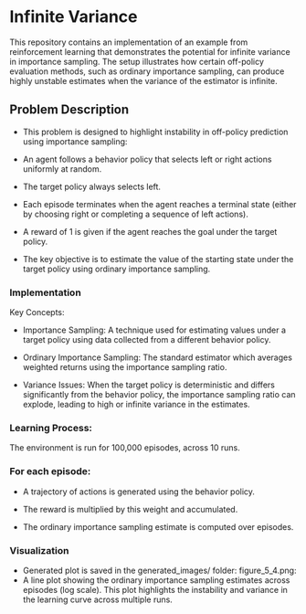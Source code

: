 # Infinite Variance
This repository contains an implementation of an example from reinforcement learning that demonstrates the potential for infinite variance in importance sampling. The setup illustrates how certain off-policy evaluation methods, such as ordinary importance sampling, can produce highly unstable estimates when the variance of the estimator is infinite.

## Problem Description
- This problem is designed to highlight instability in off-policy prediction using importance sampling:

- An agent follows a behavior policy that selects left or right actions uniformly at random.

- The target policy always selects left.

- Each episode terminates when the agent reaches a terminal state (either by choosing right or completing a sequence of left actions).

- A reward of 1 is given if the agent reaches the goal under the target policy.

- The key objective is to estimate the value of the starting state under the target policy using ordinary importance sampling.

### Implementation
Key Concepts:
- Importance Sampling: A technique used for estimating values under a target policy using data collected from a different behavior policy.

- Ordinary Importance Sampling: The standard estimator which averages weighted returns using the importance sampling ratio.

- Variance Issues: When the target policy is deterministic and differs significantly from the behavior policy, the importance sampling ratio can explode, leading to high or infinite variance in the estimates.

### Learning Process:
The environment is run for 100,000 episodes, across 10 runs.

### For each episode:

- A trajectory of actions is generated using the behavior policy.

- The reward is multiplied by this weight and accumulated.

- The ordinary importance sampling estimate is computed over episodes.

### Visualization
- Generated plot is saved in the generated_images/ folder: figure_5_4.png:
- A line plot showing the ordinary importance sampling estimates across episodes (log scale). This plot highlights the instability and variance in the learning curve across multiple runs.



